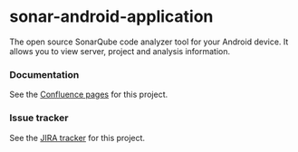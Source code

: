 # sonar-android-application #
The open source SonarQube code analyzer tool for your Android device. It allows you to view server, project and analysis information.

### Documentation ###

See the [Confluence pages](http://docs.codehaus.org/display/SONAR/SonarQube+Android+Application) for this project.

### Issue tracker ###

See the [JIRA tracker](http://jira.codehaus.org/browse/SONARPLUGINS/component/16156) for this project.
